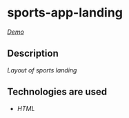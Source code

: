 # sports-app-landing

*[Demo](https://link-to-github-pages.com)*

## Description

*Layout of sports landing*

## Technologies are used

- *HTML*
